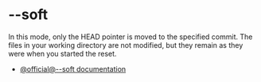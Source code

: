 # --soft

In this mode, only the HEAD pointer is moved to the specified commit. The files in your working directory are not modified, but they remain as they were when you started the reset.

- [@official@--soft documentation](https://git-scm.com/docs/git-reset#Documentation/git-reset.txt---soft)